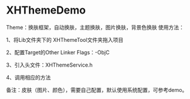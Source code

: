 # XHThemeDemo
Theme：换肤框架，自动换肤，主题换肤，图片换肤，背景色换肤
使用方法：

1、将Lib文件夹下的 XHThemeTool文件夹拖入项目

2、配置Target的Other Linker Flags：-ObjC

3、引入头文件：XHThemeService.h

4、调用相应的方法

备注：皮肤（图片、颜色），需要自己配置，默认使用系统配置，可参考demo。
